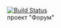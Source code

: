 [![Build Status](https://travis-ci.org/KirillDan/job4j_forum.svg?branch=develop)](https://travis-ci.org/KirillDan/job4j_forum)
<br/>
проект "Форум" 
